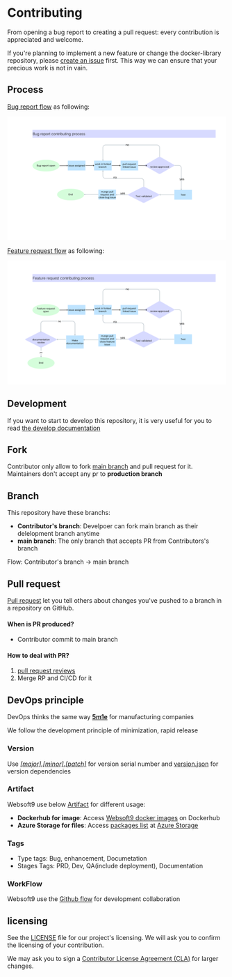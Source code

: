 # Contributing

From opening a bug report to creating a pull request: every contribution is appreciated and welcome.

If you're planning to implement a new feature or change the docker-library repository, please [create an issue](https://github.com/websoft9/docker-library/issues/new/choose) first. This way we can ensure that your precious work is not in vain.

## Process

[Bug report flow](https://www.canva.cn/design/DAFrBuGNCNs/-WGd-D0mQHBu1eZM07d8vQ/edit) as following:

![Alt text](./docs/image/bug_report_flow.png)

[Feature request flow](https://www.canva.cn/design/DAFrBuGNCNs/-WGd-D0mQHBu1eZM07d8vQ/edit) as following:

![Alt text](./docs/image/feature_request_flow.png)

## Development

If you want to start to develop this repository, it is very useful for you to read [the develop documentation](docs/code_owner.md)

## Fork

Contributor only allow to fork [main branch](https://github.com/Websoft9/docker-library/tree/main) and pull request for it. Maintainers don't accept any pr to **production branch**

## Branch

This repository have these branchs:

- **Contributor's branch**: Develpoer can fork main branch as their delelopment branch anytime
- **main branch**: The only branch that accepts PR from Contributors's branch

Flow: Contributor's branch → main branch

## Pull request

[Pull request](https://docs.github.com/pull-requests) let you tell others about changes you've pushed to a branch in a repository on GitHub.

#### When is PR produced?

- Contributor commit to main branch

#### How to deal with PR?

1. [pull request reviews](https://docs.github.com/en/pull-requests/collaborating-with-pull-requests/reviewing-changes-in-pull-requests/about-pull-request-reviews)
2. Merge RP and CI/CD for it

## DevOps principle

DevOps thinks the same way **[5m1e](https://www.dgmfmoldclamps.com/what-is-5m1e-in-injection-molding-industry/)** for manufacturing companies

We follow the development principle of minimization, rapid release

### Version

Use _[[major].[minor].[patch]](https://semver.org/lang/zh-CN/)_ for version serial number and [version.json](../version.json) for version dependencies

### Artifact

Websoft9 use below [Artifact](https://jfrog.com/devops-tools/article/what-is-a-software-artifact/) for different usage:

- **Dockerhub for image**: Access [Websoft9 docker images](https://hub.docker.com/u/websoft9dev) on Dockerhub
- **Azure Storage for files**: Access [packages list](https://artifact.azureedge.net/release?restype=container&comp=list) at [Azure Storage](https://learn.microsoft.com/en-us/azure/storage/storage-dotnet-how-to-use-blobs#list-the-blobs-in-a-container)

### Tags

- Type tags: Bug, enhancement, Documetation
- Stages Tags: PRD, Dev, QA(include deployment), Documentation

### WorkFlow

Websoft9 use the [Github flow](https://docs.github.com/en/get-started/quickstart/github-flow) for development collaboration

## licensing

See the [LICENSE](https://github.com/Websoft9/docker-library/blob/main/LICENSE.md) file for our project's licensing. We will ask you to confirm the licensing of your contribution.

We may ask you to sign a [Contributor License Agreement (CLA)](http://en.wikipedia.org/wiki/Contributor_License_Agreement) for larger changes.
